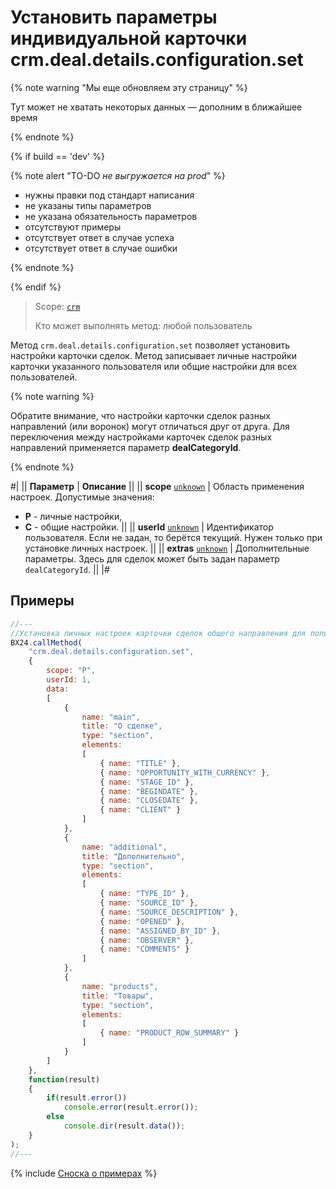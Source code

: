 # Установить параметры индивидуальной карточки crm.deal.details.configuration.set

{% note warning "Мы еще обновляем эту страницу" %}

Тут может не хватать некоторых данных — дополним в ближайшее время

{% endnote %}

{% if build == 'dev' %}

{% note alert "TO-DO _не выгружается на prod_" %}

- нужны правки под стандарт написания
- не указаны типы параметров
- не указана обязательность параметров
- отсутствуют примеры
- отсутствует ответ в случае успеха
- отсутствует ответ в случае ошибки

{% endnote %}

{% endif %}

> Scope: [`crm`](../../../scopes/permissions.md)
>
> Кто может выполнять метод: любой пользователь

Метод `crm.deal.details.configuration.set` позволяет установить настройки карточки сделок. Метод записывает личные настройки карточки указанного пользователя или общие настройки для всех пользователей.

{% note warning %}

Обратите внимание, что настройки карточки сделок разных направлений (или воронок) могут отличаться друг от друга.
Для переключения между настройками карточек сделок разных направлений применяется параметр **dealCategoryId**.

{% endnote %}

#|
|| **Параметр** | **Описание** ||
|| **scope**
[`unknown`](../../../data-types.md) | Область применения настроек. Допустимые значения:

- **P** - личные настройки,
- **C** - общие настройки.
 ||
|| **userId**
[`unknown`](../../../data-types.md) | Идентификатор пользователя. Если не задан, то берётся текущий. Нужен только при установке личных настроек. ||
|| **extras**
[`unknown`](../../../data-types.md) | Дополнительные параметры. Здесь для сделок может быть задан параметр `dealCategoryId`. ||
|#

## Примеры

```js
//---
//Установка личных настроек карточки сделок общего направления для пользователя с идентификатором 1.
BX24.callMethod(
    "crm.deal.details.configuration.set",
    {
        scope: "P",
        userId: 1,
        data:
        [
            {
                name: "main",
                title: "О сделке",
                type: "section",
                elements:
                [
                    { name: "TITLE" },
                    { name: "OPPORTUNITY_WITH_CURRENCY" },
                    { name: "STAGE_ID" },
                    { name: "BEGINDATE" },
                    { name: "CLOSEDATE" },
                    { name: "CLIENT" }
                ]
            },
            {
                name: "additional",
                title: "Дополнительно",
                type: "section",
                elements:
                [
                    { name: "TYPE_ID" },
                    { name: "SOURCE_ID" },
                    { name: "SOURCE_DESCRIPTION" },
                    { name: "OPENED" },
                    { name: "ASSIGNED_BY_ID" },
                    { name: "OBSERVER" },
                    { name: "COMMENTS" }
                ]
            },
            {
                name: "products",
                title: "Товары",
                type: "section",
                elements:
                [
                    { name: "PRODUCT_ROW_SUMMARY" }
                ]
            }
        ]
    },
    function(result)
    {
        if(result.error())
            console.error(result.error());
        else
            console.dir(result.data());
    }
);
//---
```

{% include [Сноска о примерах](../../../../_includes/examples.md) %}